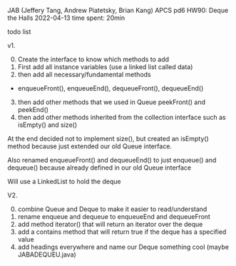 JAB (Jeffery Tang, Andrew Piatetsky, Brian Kang)
APCS pd6
HW90: Deque the Halls
2022-04-13
time spent:  20min


todo list

v1.

0. Create the interface to know which methods to add
1. First add all instance variables (use a linked list called data)
2. then add all necessary/fundamental methods
  - enqueueFront(), enqueueEnd(), dequeueFront(), dequeueEnd()
3. then add other methods that we used in Queue peekFront() and peekEnd()
4. then add other methods inherited from the collection interface such as isEmpty() and size()


At the end decided not to implement size(), but created an isEmpty() method because just extended our old Queue interface.

Also renamed enqueueFront() and dequeueEnd() to just enqueue() and dequeue() because already defined in our old Queue interface

Will use a LinkedList to hold the deque



V2.

0. combine Queue and Deque to make it easier to read/understand
1. rename enqueue and dequeue to enqueueEnd and dequeueFront
2. add method iterator() that will return an iterator over the deque
3.  add a contains method that will return true if the deque has a specified value
4. add headings everywhere and name our Deque something cool (maybe JABADEQUEU.java)
